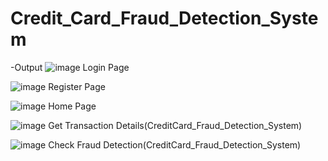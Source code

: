 # Credit_Card_Fraud_Detection_System





-Output
![image](https://github.com/ShreyasDharashivkar123/Credit_Card_Fraud_Detection_System-/assets/126081774/50872680-33af-42a5-b17b-94d3c41bd69b)
                                               Login Page
                                               

![image](https://github.com/ShreyasDharashivkar123/Credit_Card_Fraud_Detection_System-/assets/126081774/2215745d-c5a6-4ded-99bf-e46a9f5b77f6)
                                               Register Page 
                                               

![image](https://github.com/ShreyasDharashivkar123/Credit_Card_Fraud_Detection_System-/assets/126081774/0a349da0-5454-4710-922d-728b44edf697)
                                               Home Page
                                               

![image](https://github.com/ShreyasDharashivkar123/Credit_Card_Fraud_Detection_System-/assets/126081774/4a01fc8c-d143-4b89-8659-0731cc9d3fc2)
                                               Get Transaction Details(CreditCard_Fraud_Detection_System)
                                               

![image](https://github.com/ShreyasDharashivkar123/Credit_Card_Fraud_Detection_System-/assets/126081774/763ffe69-9187-4cff-b9cc-b42e8ef25aa7)
                                               Check Fraud Detection(CreditCard_Fraud_Detection_System)
                                               

                                               
